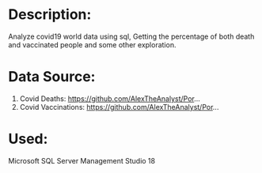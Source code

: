 # Description:
Analyze covid19 world data using sql, Getting the percentage of both death and vaccinated people and some other exploration.

# Data Source:
1. Covid Deaths: https://github.com/AlexTheAnalyst/Por...
2. Covid Vaccinations: https://github.com/AlexTheAnalyst/Por...

# Used:
Microsoft SQL Server Management Studio 18
